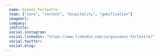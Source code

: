 ```yaml
---
  name: Gianni Forlastro
  team: ["core", "content", "hospitality", "gamification"]
  imageUrl: 
  company: 
  jobTitle: 
  social.instagram: 
  social.linkedin: "https://www.linkedin.com/in/giovanni-forlastro/"
  social.twitter: 
  social.blog: 
---
```


